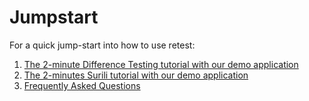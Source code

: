 # Jumpstart

For a quick jump-start into how to use retest:

1. [The 2-minute Difference Testing tutorial with our demo application](2-min-diff-testing-demo-tutorial.md)
1. [The 2-minutes Surili tutorial with our demo application](2-min-surili-demo-tutorial.md)
1. [Frequently Asked Questions](faqs.md)


